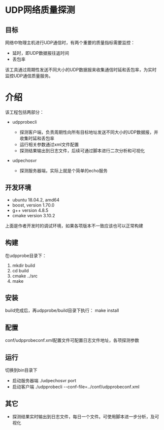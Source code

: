 # UDP网络质量探测

## 目标
网络中物理主机进行UDP通信时，有两个重要的质量指标需要监控：
- 延时，即UDP数据报往返时间
- 丢包率

该工具通过周期性发送不同大小的UDP数据报来收集通信时延和丢包率，为实时监控UDP通信质量服务。

# 介绍
该工程包括两部分：
- udpprobecli
  - 探测客户端，负责周期性向所有目标地址发送不同大小的UDP数据报，并收集时延和丢包率
  - 运行相关参数通过xml文件配置
  - 探测结果输出到日志文件，后续可通过脚本进行二次分析和可视化
  
- udpechosvr
  - 探测服务器端，实际上就是个简单的echo服务

## 开发环境
- ubuntu 18.04.2, amd64
- boost, version 1.70.0
- g++ version 4.8.5
- cmake version 3.10.2

上面是作者开发时的调试环境，如果各项版本不一致应该也可以正常构建

## 构建
在udpprobe目录下：
1. mkdir build
2. cd build
3. cmake ../src
4. make

## 安装
build完成后，再udpprobe/build目录下执行：
make install

## 配置
conf/udpprobeconf.xml配置文件可配置日志文件地址，各项探测参数

## 运行
切换到bin目录下
- 启动服务器端
./udpechosvr port
- 启动客户端
./udpprobecli --conf-file=../conf/udpprobeconf.xml

## 其它
- 探测结果实时输出到日志文件，每日一个文件。可使用脚本进一步分析，及可视化
